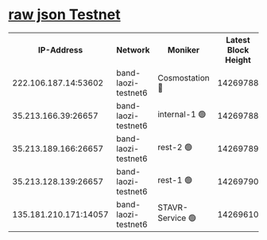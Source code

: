 
[raw json Testnet](https://rpc-check.bandt.stavr.tech/bandt/rpcbandt_result.json)
=

<table><tr><th>IP-Address</th><th>Network</th><th>Moniker</th><th>Latest Block Height</th><th>Earliest Block Height</th><th>Catching Up</th><th>Tx Index</th><th>Voting Power</th><th>Scan Time</th></tr><tr><td>222.106.187.14:53602</td><td>band-laozi-testnet6</td><td>Cosmostation 🔴</td><td>14269788</td><td>13177501</td><td>False</td><td>on</td><td>2203223</td><td>2023-12-27T12:16:39.630204919UTC</td></tr><tr><td>35.213.166.39:26657</td><td>band-laozi-testnet6</td><td>internal-1 🟢</td><td>14269788</td><td>14169788</td><td>False</td><td>on</td><td>0</td><td>2023-12-27T12:16:40.897991037UTC</td></tr><tr><td>35.213.189.166:26657</td><td>band-laozi-testnet6</td><td>rest-2 🟢</td><td>14269789</td><td>14169789</td><td>False</td><td>on</td><td>0</td><td>2023-12-27T12:16:42.181211677UTC</td></tr><tr><td>35.213.128.139:26657</td><td>band-laozi-testnet6</td><td>rest-1 🟢</td><td>14269790</td><td>14169790</td><td>False</td><td>on</td><td>0</td><td>2023-12-27T12:16:45.514195698UTC</td></tr><tr><td>135.181.210.171:14057</td><td>band-laozi-testnet6</td><td>STAVR-Service 🟢</td><td>14269610</td><td>14268001</td><td>False</td><td>on</td><td>0</td><td>2023-12-27T12:16:38.274139207UTC</td></tr></table>
